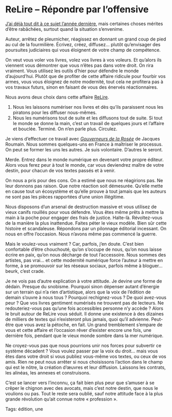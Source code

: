 # ReLire – Répondre par l’offensive

[J’ai déjà tout dit à ce sujet l’année dernière](/tag/indisponibles/), mais certaines choses mérites d’être rabâchées, surtout quand la situation s’envenime. 

Auteur, arrêtez de pleurnicher, réagissez en donnant un grand coup de pied au cul de la fourmilière. Écrivez, créez, diffusez… plutôt qu’envisager des poursuites judiciaires qui vous éloignent de votre champ de compétence.

On veut vous voler vos livres, volez vos livres à vos voleurs. Et qu’alors ils viennent vous démontrer que vous n’êtes pas dans votre droit. On rira vraiment. Vous utilisez les outils d’hier pour défendre le monde d’aujourd’hui. Plutôt que de profiter de cette affaire ridicule pour fourbir vos armes, vous vous éloignez de notre modernité, tout cela ne profitera pas à vos travaux futurs, sinon en faisant de vous des énervés réactionnaires.

Nous avons deux choix dans cette affaire [ReLire](http://relire.bnf.fr/).

1. Nous les laissons numériser nos livres et dès qu’ils paraissent nous les piratons pour les diffuser nous-mêmes.
2. Nous les numérisons tout de suite et les diffusons tout de suite. Si tout le monde se donne la main, c’est un travail de quelques jours et l’affaire et bouclée. Terminé. On n’en parle plus. Circulez.

Je viens d’effectuer ce travail avec [*Gouverneurs de la Rosée*](/2013/05/07/nous-nous-interdisons-de-lire/) de Jacques Roumain. Nous sommes quelques-uns en France à maîtriser le processus. On peut se former les uns les autres. Je suis volontaire. D’autres le seront.

Merde. Entrez dans le monde numérique en devenant votre propre éditeur. Alors vous ferez peur à tout le monde, car vous deviendrez maître de votre destin, pour chacun de vos textes passés et à venir.

On nous a pris pour des cons. On a estimé que nous ne réagirions pas. Ne leur donnons pas raison. Que notre réaction soit démesurée. Qu’elle mette en cause tout un écosystème et qu’elle prouve à tout jamais que les auteurs ne sont pas les pièces rapportées d’une union illégitime.

Nous disposons d’un arsenal de destruction massive et vous utilisez de vieux canifs rouillés pour vous défendre. Vous êtes même prêts à mettre la main à la poche pour engager des frais de justice. Halte-là. Révoltez-vous de la manière la plus inattendue. Faites péter le vieux modèle. Bien sûr cette histoire et scandaleuse. Répondons par un pilonnage éditorial incessant. On nous en offre l’occasion. Nous n’avons même pas commencé la guerre.

Mais le voulez-vous vraiment ? Car, parfois, j’en doute. C’est bien confortable d’être chouchouté, qu’on s’occupe de nous, qu’on nous laisse écrire en paix, qu’on nous décharge de tout l’accessoire. Nous sommes des artistes, pas vrai… et cette modernité numérique force l’auteur à mettre en forme, à se promouvoir sur les réseaux sociaux, parfois même à bloguer… beurk, c’est crade. 

Je ne vois pas d’autre explication à votre attitude. Je devine une forme de dédain. Presque du snobisme. Pourquoi sinon dépenser autant d’énergie sur un terrain qui n’a rien d’artistique, alors que la voix de l’édition de demain s’ouvre à nous tous ? Pourquoi rechignez-vous ? De quoi avez-vous peur ? Que vos livres gentiment numérisés ne trouvent pas de lecteurs. Ne redouteriez-vous pas qu’une fois accessibles personne n’y accède ? Alors le bruit autour de ReLire vous séduit. Il donne une existence à des dizaines de milliers de textes qui n’existeront plus jamais, quoi qu’il advienne. Peut-être que vous avez la pétoche, en fait. Un grand tremblement s’empare de vous et cette affaire et l’occasion rêver d’exister encore une fois, une dernière fois, pendant que le vieux monde sombre dans la mer numérique.

Ne croyez-vous pas que nous pourrions unir nos forces pour subvertir ce système décadent ? Vous voulez passer par la voix du droit… mais vous êtes dans votre droit si vous publiez vous-même vos textes, ou ceux de vos amis. Rien ne peut nous arrêter si nous choisissons l’action dans le champ qui est le nôtre, la création d’œuvres et leur diffusion. Laissons les contrats, les alinéas, les annexes et construisons.

C’est se lancer vers l’inconnu, ça fait bien plus peur que s’amuser à se crêper le chignon avec des avocats, mais c’est notre destin, que nous le voulions ou pas. Tout le reste sera oublié, sauf notre attitude face à la plus grande révolution qu’ait connue notre « profession ».

Tags: édition, une